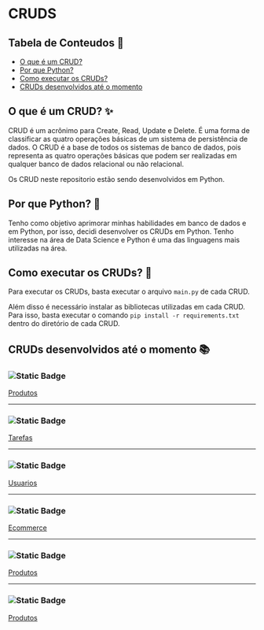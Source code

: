 # CRUDS

## Tabela de Conteudos 📑

- [O que é um CRUD?](#o-que-é-um-crud-)
- [Por que Python?](#por-que-python-)
- [Como executar os CRUDs?](#como-executar-os-cruds-)
- [CRUDs desenvolvidos até o momento](#cruds-desenvolvidos-até-o-momento-)


## O que é um CRUD? ✨

CRUD é um acrônimo para Create, Read, Update e Delete. É uma forma de classificar as quatro operações básicas de um sistema de persistência de dados. O CRUD é a base de todos os sistemas de banco de dados, pois representa as quatro operações básicas que podem ser realizadas em qualquer banco de dados relacional ou não relacional.

Os CRUD neste repositorio estão sendo desenvolvidos em Python. 

## Por que Python? 🐍

Tenho como objetivo aprimorar minhas habilidades em banco de dados e em Python, por isso, decidi desenvolver os CRUDs em Python. Tenho interesse na área de Data Science e Python é uma das linguagens mais utilizadas na área.

## Como executar os CRUDs? 🚀

Para executar os CRUDs, basta executar o arquivo `main.py` de cada CRUD.

Além disso é necessário instalar as bibliotecas utilizadas em cada CRUD. Para isso, basta executar o comando `pip install -r requirements.txt` dentro do diretório de cada CRUD.

## CRUDs desenvolvidos até o momento 📚

### ![Static Badge](https://img.shields.io/badge/MySQL-05122A?style=flat&logo=mysql&logoColor=blue)

[Produtos](/CRUDS/MySQL/produtos/main.py)

---
### ![Static Badge](https://img.shields.io/badge/PostgreSQL-05122A?style=flat&logo=postgresql&logoColor=blue)

[Tarefas](/CRUDS/PostgreSQL/tarefas/main.py)

---

### ![Static Badge](https://img.shields.io/badge/SQLite-05122A?style=flat&logo=sqlite&logoColor=blue)

[Usuarios](/CRUDS/Sqlite3/usuarios/main.py)

---

### ![Static Badge](https://img.shields.io/badge/MongoDB-05122A?style=flat&logo=mongodb&logoColor=blue)

[Ecommerce](/CRUDS/MongoDB/ecommerce/main.py)

---

### ![Static Badge](https://img.shields.io/badge/Redis-05122A?style=flat&logo=redis&logoColor=blue)

[Produtos](/CRUDS/Redis/produtos/main.py)

---

### ![Static Badge](https://img.shields.io/badge/CouchDB-05122A?style=flat&logo=apache-couchdb&logoColor=blue)

[Produtos](/CRUDS/CouchDB/produtos/main.py)